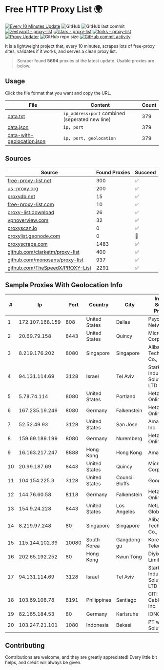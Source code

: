 
# Free HTTP Proxy List 🌍

[![Every 10 Minutes Update](https://github.com/mertguvencli/http-proxy-list/actions/workflows/main.yml/badge.svg?branch=main)](https://github.com/mertguvencli/http-proxy-list/actions/workflows/main.yml)
![GitHub](https://img.shields.io/github/license/mertguvencli/http-proxy-list)
![GitHub last commit](https://img.shields.io/github/last-commit/mertguvencli/http-proxy-list)
[![zevtyardt - proxy-list](https://img.shields.io/static/v1?label=zevtyardt&message=proxy-list&color=blue&logo=github)](https://github.com/zevtyardt/proxy-list "Go to GitHub repo")
[![stars - proxy-list](https://img.shields.io/github/stars/zevtyardt/proxy-list?style=social)](https://github.com/zevtyardt/proxy-list)
[![forks - proxy-list](https://img.shields.io/github/forks/zevtyardt/proxy-list?style=social)](https://github.com/zevtyardt/proxy-list)
[![Proxy Updater](https://github.com/zevtyardt/proxy-list/workflows/Proxy%20Updater/badge.svg)](https://github.com/zevtyardt/proxy-list/actions?query=workflow:"Proxy+Updater")
![GitHub repo size](https://img.shields.io/github/repo-size/zevtyardt/proxy-list)
[![GitHub commit activity](https://img.shields.io/github/commit-activity/m/zevtyardt/proxy-list?logo=commits)](https://github.com/zevtyardt/proxy-list/commits/main)

It is a lightweight project that, every 10 minutes, scrapes lots of free-proxy sites, validates if it works, and serves a clean proxy list.

> Scraper found **5694** proxies at the latest update. Usable proxies are below.

## Usage

Click the file format that you want and copy the URL.

|File|Content|Count|
|----|-------|-----|
|[data.txt](https://raw.githubusercontent.com/mertguvencli/http-proxy-list/main/proxy-list/data.txt)|`ip_address:port` combined (seperated new line)|379|
|[data.json](https://raw.githubusercontent.com/mertguvencli/http-proxy-list/main/proxy-list/data.json)|`ip, port`|379|
|[data-with-geolocation.json](https://raw.githubusercontent.com/mertguvencli/http-proxy-list/main/proxy-list/data-with-geolocation.json)|`ip, port, geolocation`|379|

## Sources

|Source|Found Proxies|Succeed|
|------|-------------|-------|
|[free-proxy-list.net](https://free-proxy-list.net)|300|✅|
|[us-proxy.org](https://www.us-proxy.org)|200|✅|
|[proxydb.net](http://proxydb.net)|15|✅|
|[free-proxy-list.com](https://free-proxy-list.com/?page=&port=&type%5B%5D=http&type%5B%5D=https&up_time=0&search=Search)|10|✅|
|[proxy-list.download](https://www.proxy-list.download/HTTP)|26|✅|
|[vpnoverview.com](https://vpnoverview.com/privacy/anonymous-browsing/free-proxy-servers)|32|✅|
|[proxyscan.io](https://www.proxyscan.io)|0|✅|
|[proxylist.geonode.com](https://proxylist.geonode.com/api/proxy-list?limit=300&page=1&sort_by=lastChecked&sort_type=desc&protocols=http,https)|0|🚫|
|[proxyscrape.com](https://api.proxyscrape.com/v2/?request=displayproxies&protocol=http&timeout=10000&country=all&ssl=all&anonymity=all)|1483|✅|
|[github.com/clarketm/proxy-list](https://raw.githubusercontent.com/clarketm/proxy-list/master/proxy-list-raw.txt)|400|✅|
|[github.com/monosans/proxy-list](https://raw.githubusercontent.com/monosans/proxy-list/main/proxies/http.txt)|937|✅|
|[github.com/TheSpeedX/PROXY-List](https://raw.githubusercontent.com/TheSpeedX/PROXY-List/master/http.txt)|2291|✅|


## Sample Proxies With Geolocation Info

|#|Ip|Port|Country|City|Internet Service Provider|
|-|--|----|-------|----|-------------------------|
|1|172.107.168.159|808|United States|Dallas|Psychz Networks|
|2|20.69.79.158|8443|United States|Quincy|Microsoft Corporation|
|3|8.219.176.202|8080|Singapore|Singapore|Alibaba (US) Technology Co., Ltd.|
|4|94.131.114.69|3128|Israel|Tel Aviv|Stark Industries Solutions LTD|
|5|5.78.74.114|8080|United States|Portland|Hetzner Online GmbH|
|6|167.235.19.249|8080|Germany|Falkenstein|Hetzner Online GmbH|
|7|52.52.49.93|3128|United States|San Jose|Amazon.com, Inc.|
|8|159.69.189.199|8080|Germany|Nuremberg|Hetzner Online GmbH|
|9|16.163.217.247|8888|Hong Kong|Hong Kong|Amazon.com|
|10|20.99.187.69|8443|United States|Quincy|Microsoft Corporation|
|11|104.154.225.3|3128|United States|Council Bluffs|Google LLC|
|12|144.76.60.58|8118|Germany|Falkenstein|Hetzner Online GmbH|
|13|154.9.24.228|8443|United States|Los Angeles|NetLab Global|
|14|8.219.97.248|80|Singapore|Singapore|Alibaba (US) Technology Co., Ltd.|
|15|115.144.102.39|10080|South Korea|Gangdong-gu|Korea Telecom|
|16|202.65.192.252|80|Hong Kong|Kwun Tong|Diyixian.com Limited|
|17|94.131.114.69|3128|Israel|Tel Aviv|Stark Industries Solutions LTD|
|18|103.69.108.78|8191|Philippines|Santiago|CITI Cableworld Inc.|
|19|82.165.184.53|80|Germany|Karlsruhe|IONOS SE|
|20|103.247.21.101|1080|Indonesia|Bekasi|PT wifian Solution|



## Contributing

Contributions are welcome, and they are greatly appreciated! Every
little bit helps, and credit will always be given.

